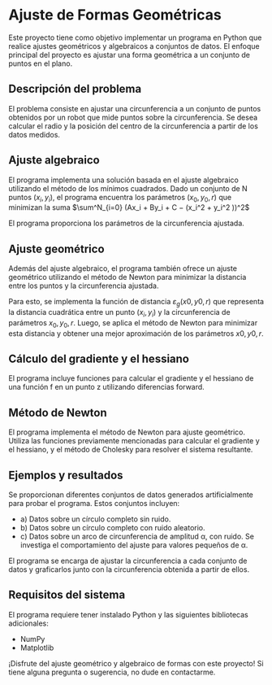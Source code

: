 # Ajuste de Formas Geométricas

Este proyecto tiene como objetivo implementar un programa en Python que realice ajustes geométricos y algebraicos a conjuntos de datos. El enfoque principal del proyecto es ajustar una forma geométrica a un conjunto de puntos en el plano.

## Descripción del problema

El problema consiste en ajustar una circunferencia a un conjunto de puntos obtenidos por un robot que mide puntos sobre la circunferencia. Se desea calcular el radio y la posición del centro de la circunferencia a partir de los datos medidos.

## Ajuste algebraico

El programa implementa una solución basada en el ajuste algebraico utilizando el método de los mínimos cuadrados. Dado un conjunto de N puntos $(x_i, y_i)$, el programa encuentra los parámetros $(x_0, y_0, r)$ que minimizan la suma $\sum^N_{i=0} (Ax_i + By_i + C − (x_i^2 + y_i^2 ))^2$

El programa proporciona los parámetros de la circunferencia ajustada.

## Ajuste geométrico

Además del ajuste algebraico, el programa también ofrece un ajuste geométrico utilizando el método de Newton para minimizar la distancia entre los puntos y la circunferencia ajustada.

Para esto, se implementa la función de distancia $\varepsilon_g (x0, y0, r)$ que representa la distancia cuadrática entre un punto $(x_i, y_i)$ y la circunferencia de parámetros $x_0, y_0, r$. Luego, se aplica el método de Newton para minimizar esta distancia y obtener una mejor aproximación de los parámetros $x0, y0, r$.

## Cálculo del gradiente y el hessiano

El programa incluye funciones para calcular el gradiente y el hessiano de una función f en un punto z utilizando diferencias forward.

## Método de Newton

El programa implementa el método de Newton para ajuste geométrico. Utiliza las funciones previamente mencionadas para calcular el gradiente y el hessiano, y el método de Cholesky para resolver el sistema resultante.

## Ejemplos y resultados

Se proporcionan diferentes conjuntos de datos generados artificialmente para probar el programa. Estos conjuntos incluyen:

- a) Datos sobre un círculo completo sin ruido.
- b) Datos sobre un círculo completo con ruido aleatorio.
- c) Datos sobre un arco de circunferencia de amplitud α, con ruido. Se investiga el comportamiento del ajuste para valores pequeños de α.

El programa se encarga de ajustar la circunferencia a cada conjunto de datos y graficarlos junto con la circunferencia obtenida a partir de ellos.

## Requisitos del sistema

El programa requiere tener instalado Python y las siguientes bibliotecas adicionales:
- NumPy
- Matplotlib

¡Disfrute del ajuste geométrico y algebraico de formas con este proyecto! Si tiene alguna pregunta o sugerencia, no dude en contactarme.

